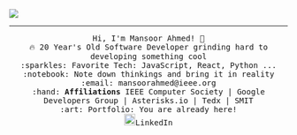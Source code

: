 <img src="https://github.com/mansoorahmed-asterics/my-personal-repository/blob/master/White%20Simple%20Woman%20Photo%20Sale%20or%20Business%20Women's%20Beauty%20Facebook%20Cover.png" align="center">

 <hr></hr>
<p align="center">
  <samp>
    Hi, I'm Mansoor Ahmed! 👋 <br>
    🔥 20 Year's Old Software Developer grinding hard to developing something cool  <br>
    :sparkles: Favorite Tech: JavaScript, React, Python ... <br>
    :notebook: Note down thinkings and bring it in reality <br>
    :email:	mansoorahmed@ieee.org <br>
   :hand: <b>Affiliations</b> IEEE Computer Society | Google Developers Group | Asterisks.io | Tedx | SMIT <br>
    :art: Portfolio: You are already here! <br>
    <img src="https://cdn2.iconfinder.com/data/icons/social-media-2285/512/1_Linkedin_unofficial_colored_svg-128.png" height="21px" width="20px>  
    <a href="https://www.linkedin.com/in/mansoor-ahmed-23b509147/">LinkedIn</a> <br>
   

  </samp>
</p>
